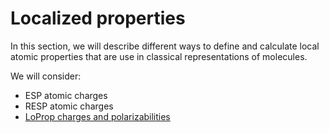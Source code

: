# Localized properties

In this section, we will describe different ways to define and calculate local atomic properties that are use in classical representations of molecules. 

We will consider:

- ESP atomic charges
- RESP atomic charges
- [LoProp charges and polarizabilities](sec:loprop)
